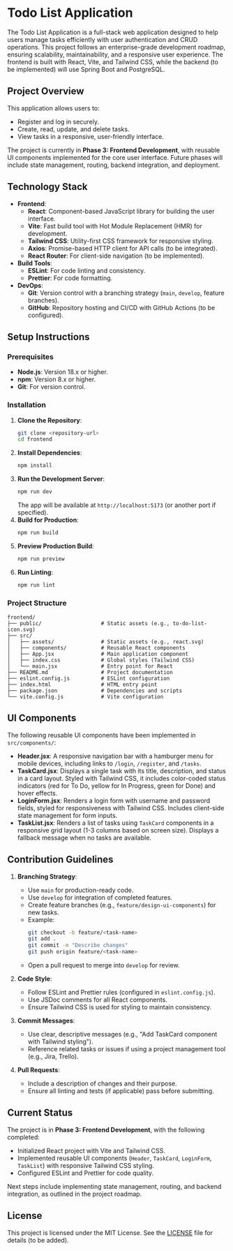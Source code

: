 # Todo List Application

The Todo List Application is a full-stack web application designed to help users manage tasks efficiently with user authentication and CRUD operations. This project follows an enterprise-grade development roadmap, ensuring scalability, maintainability, and a responsive user experience. The frontend is built with React, Vite, and Tailwind CSS, while the backend (to be implemented) will use Spring Boot and PostgreSQL.

## Project Overview

This application allows users to:
- Register and log in securely.
- Create, read, update, and delete tasks.
- View tasks in a responsive, user-friendly interface.

The project is currently in **Phase 3: Frontend Development**, with reusable UI components implemented for the core user interface. Future phases will include state management, routing, backend integration, and deployment.

## Technology Stack

- **Frontend**:
  - **React**: Component-based JavaScript library for building the user interface.
  - **Vite**: Fast build tool with Hot Module Replacement (HMR) for development.
  - **Tailwind CSS**: Utility-first CSS framework for responsive styling.
  - **Axios**: Promise-based HTTP client for API calls (to be integrated).
  - **React Router**: For client-side navigation (to be implemented).
- **Build Tools**:
  - **ESLint**: For code linting and consistency.
  - **Prettier**: For code formatting.
- **DevOps**:
  - **Git**: Version control with a branching strategy (`main`, `develop`, feature branches).
  - **GitHub**: Repository hosting and CI/CD with GitHub Actions (to be configured).

## Setup Instructions

### Prerequisites
- **Node.js**: Version 18.x or higher.
- **npm**: Version 8.x or higher.
- **Git**: For version control.

### Installation
1. **Clone the Repository**:
   ```bash
   git clone <repository-url>
   cd frontend
   ```
2. **Install Dependencies**:
   ```bash
   npm install
   ```
3. **Run the Development Server**:
   ```bash
   npm run dev
   ```
   The app will be available at `http://localhost:5173` (or another port if specified).
4. **Build for Production**:
   ```bash
   npm run build
   ```
5. **Preview Production Build**:
   ```bash
   npm run preview
   ```
6. **Run Linting**:
   ```bash
   npm run lint
   ```

### Project Structure
```
frontend/
├── public/                   # Static assets (e.g., to-do-list-icon.svg)
├── src/
│   ├── assets/               # Static assets (e.g., react.svg)
│   ├── components/           # Reusable React components
│   ├── App.jsx               # Main application component
│   ├── index.css             # Global styles (Tailwind CSS)
│   └── main.jsx              # Entry point for React
├── README.md                 # Project documentation
├── eslint.config.js          # ESLint configuration
├── index.html                # HTML entry point
├── package.json              # Dependencies and scripts
└── vite.config.js            # Vite configuration
```

## UI Components

The following reusable UI components have been implemented in `src/components/`:
- **Header.jsx**: A responsive navigation bar with a hamburger menu for mobile devices, including links to `/login`, `/register`, and `/tasks`.
- **TaskCard.jsx**: Displays a single task with its title, description, and status in a card layout. Styled with Tailwind CSS, it includes color-coded status indicators (red for To Do, yellow for In Progress, green for Done) and hover effects.
- **LoginForm.jsx**: Renders a login form with username and password fields, styled for responsiveness with Tailwind CSS. Includes client-side state management for form inputs.
- **TaskList.jsx**: Renders a list of tasks using `TaskCard` components in a responsive grid layout (1-3 columns based on screen size). Displays a fallback message when no tasks are available.

## Contribution Guidelines

1. **Branching Strategy**:
   - Use `main` for production-ready code.
   - Use `develop` for integration of completed features.
   - Create feature branches (e.g., `feature/design-ui-components`) for new tasks.
   - Example:
     ```bash
     git checkout -b feature/<task-name>
     git add .
     git commit -m "Describe changes"
     git push origin feature/<task-name>
     ```
   - Open a pull request to merge into `develop` for review.

2. **Code Style**:
   - Follow ESLint and Prettier rules (configured in `eslint.config.js`).
   - Use JSDoc comments for all React components.
   - Ensure Tailwind CSS is used for styling to maintain consistency.

3. **Commit Messages**:
   - Use clear, descriptive messages (e.g., "Add TaskCard component with Tailwind styling").
   - Reference related tasks or issues if using a project management tool (e.g., Jira, Trello).

4. **Pull Requests**:
   - Include a description of changes and their purpose.
   - Ensure all linting and tests (if applicable) pass before submitting.

## Current Status

The project is in **Phase 3: Frontend Development**, with the following completed:
- Initialized React project with Vite and Tailwind CSS.
- Implemented reusable UI components (`Header`, `TaskCard`, `LoginForm`, `TaskList`) with responsive Tailwind CSS styling.
- Configured ESLint and Prettier for code quality.

Next steps include implementing state management, routing, and backend integration, as outlined in the project roadmap.

## License

This project is licensed under the MIT License. See the [LICENSE](LICENSE) file for details (to be added).